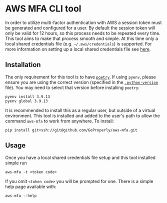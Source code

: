 # AWS MFA CLI tool

In order to utilize multi-factor authentication with AWS a session token must be generated and configured for a user. By default the session token will only be valid for 12 hours, so this process needs to be repeated every time. This tool aims to make that process smooth and simple. At this time only a local shared credentials file (e.g. `~/.aws/credentials`) is supported. For more information on setting up a local shared credentials file see [here](https://docs.aws.amazon.com/cli/latest/userguide/cli-configure-files.html).

## Installation
The only requirement for this tool is to have [`poetry`](https://python-poetry.org/). If using `pyenv`, please ensure you are using the correct version (specified in the [`.python-version`](./.python-version) file). You may need to select that version before installing `poetry`:
```shell
pyenv install 3.9.13
pyenv global 3.9.13
```

It is recommended to install this as a regular user, but outside of a virtual environment. This tool is installed and added to the user's path to allow the command `aws-mfa` to work from anywhere. To install:
```shell
pip install git+ssh://git@github.com/GoProperly/aws-mfa.git
```

## Usage
Once you have a local shared credentials file setup and this tool installed simple run
```shell
aws-mfa -t <token code>
```

If you omit `<token code>` you will be prompted for one.
There is a simple help page available with:
```shell
aws-mfa --help
```
